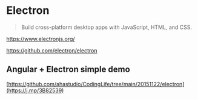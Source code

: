 # Electron

> Build cross-platform desktop apps with JavaScript, HTML, and CSS.

<https://www.electronjs.org/>

<https://github.com/electron/electron>

## Angular + Electron simple demo

[https://github.com/ahastudio/CodingLife/tree/main/20151122/electron](https://j.mp/3B82539)
